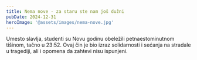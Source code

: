 ```yaml
---
title: Nema nove - za staru ste nam još dužni
pubDate: 2024-12-31
heroImage: '@assets/images/nema-nove.jpg'
---
```

Umesto slavlja, studenti su Novu godinu obeležili petnaestominutnom tišinom, tačno u 23:52. Ovaj čin je bio izraz solidarnosti i sećanja na stradale u tragediji, ali i opomena da zahtevi nisu ispunjeni.

